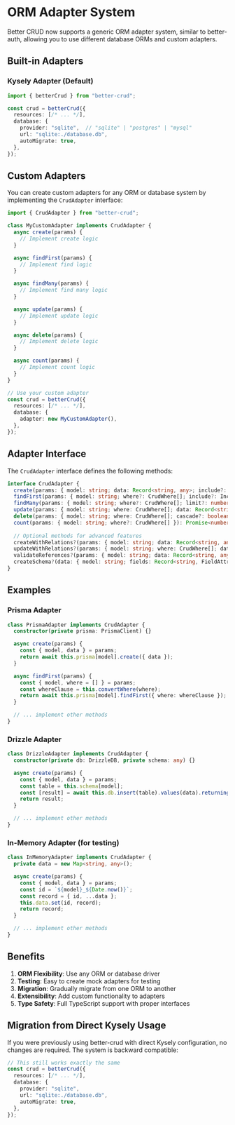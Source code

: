 # ORM Adapter System

Better CRUD now supports a generic ORM adapter system, similar to better-auth, allowing you to use different database ORMs and custom adapters.

## Built-in Adapters

### Kysely Adapter (Default)

```typescript
import { betterCrud } from "better-crud";

const crud = betterCrud({
  resources: [/* ... */],
  database: {
    provider: "sqlite",  // "sqlite" | "postgres" | "mysql"
    url: "sqlite:./database.db",
    autoMigrate: true,
  },
});
```

## Custom Adapters

You can create custom adapters for any ORM or database system by implementing the `CrudAdapter` interface:

```typescript
import { CrudAdapter } from "better-crud";

class MyCustomAdapter implements CrudAdapter {
  async create(params) {
    // Implement create logic
  }

  async findFirst(params) {
    // Implement find logic
  }

  async findMany(params) {
    // Implement find many logic
  }

  async update(params) {
    // Implement update logic
  }

  async delete(params) {
    // Implement delete logic
  }

  async count(params) {
    // Implement count logic
  }
}

// Use your custom adapter
const crud = betterCrud({
  resources: [/* ... */],
  database: {
    adapter: new MyCustomAdapter(),
  },
});
```

## Adapter Interface

The `CrudAdapter` interface defines the following methods:

```typescript
interface CrudAdapter {
  create(params: { model: string; data: Record<string, any>; include?: IncludeOptions }): Promise<any>;
  findFirst(params: { model: string; where?: CrudWhere[]; include?: IncludeOptions; select?: string[] }): Promise<any | null>;
  findMany(params: { model: string; where?: CrudWhere[]; limit?: number; offset?: number; orderBy?: CrudOrderBy[]; include?: IncludeOptions; select?: string[] }): Promise<any[]>;
  update(params: { model: string; where: CrudWhere[]; data: Record<string, any>; include?: IncludeOptions }): Promise<any>;
  delete(params: { model: string; where: CrudWhere[]; cascade?: boolean }): Promise<void>;
  count(params: { model: string; where?: CrudWhere[] }): Promise<number>;
  
  // Optional methods for advanced features
  createWithRelations?(params: { model: string; data: Record<string, any>; relations?: Record<string, any>; include?: IncludeOptions }): Promise<any>;
  updateWithRelations?(params: { model: string; where: CrudWhere[]; data: Record<string, any>; relations?: Record<string, any>; include?: IncludeOptions }): Promise<any>;
  validateReferences?(params: { model: string; data: Record<string, any>; operation: "create" | "update" | "delete" }): Promise<{ valid: boolean; errors: string[] }>;
  createSchema?(data: { model: string; fields: Record<string, FieldAttribute> }[]): Promise<void>;
}
```

## Examples

### Prisma Adapter

```typescript
class PrismaAdapter implements CrudAdapter {
  constructor(private prisma: PrismaClient) {}

  async create(params) {
    const { model, data } = params;
    return await this.prisma[model].create({ data });
  }

  async findFirst(params) {
    const { model, where = [] } = params;
    const whereClause = this.convertWhere(where);
    return await this.prisma[model].findFirst({ where: whereClause });
  }

  // ... implement other methods
}
```

### Drizzle Adapter

```typescript
class DrizzleAdapter implements CrudAdapter {
  constructor(private db: DrizzleDB, private schema: any) {}

  async create(params) {
    const { model, data } = params;
    const table = this.schema[model];
    const [result] = await this.db.insert(table).values(data).returning();
    return result;
  }

  // ... implement other methods
}
```

### In-Memory Adapter (for testing)

```typescript
class InMemoryAdapter implements CrudAdapter {
  private data = new Map<string, any>();

  async create(params) {
    const { model, data } = params;
    const id = `${model}_${Date.now()}`;
    const record = { id, ...data };
    this.data.set(id, record);
    return record;
  }

  // ... implement other methods
}
```

## Benefits

1. **ORM Flexibility**: Use any ORM or database driver
2. **Testing**: Easy to create mock adapters for testing
3. **Migration**: Gradually migrate from one ORM to another
4. **Extensibility**: Add custom functionality to adapters
5. **Type Safety**: Full TypeScript support with proper interfaces

## Migration from Direct Kysely Usage

If you were previously using better-crud with direct Kysely configuration, no changes are required. The system is backward compatible:

```typescript
// This still works exactly the same
const crud = betterCrud({
  resources: [/* ... */],
  database: {
    provider: "sqlite",
    url: "sqlite:./database.db",
    autoMigrate: true,
  },
});
```